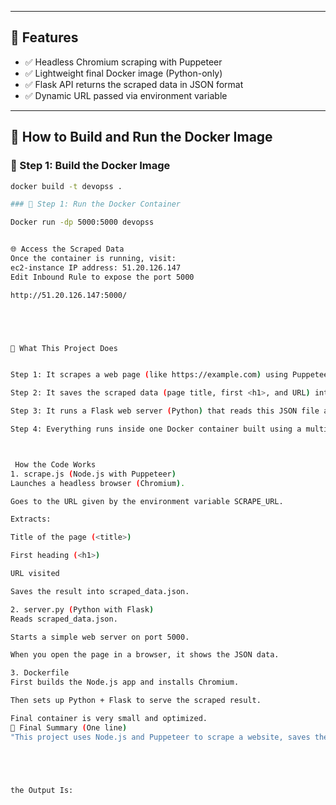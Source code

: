 
---

## 📌 Features

- ✅ Headless Chromium scraping with Puppeteer
- ✅ Lightweight final Docker image (Python-only)
- ✅ Flask API returns the scraped data in JSON format
- ✅ Dynamic URL passed via environment variable

---

## 🐳 How to Build and Run the Docker Image

### 🔨 Step 1: Build the Docker Image

```bash
docker build -t devopss .

### 🔨 Step 1: Run the Docker Container

Docker run -dp 5000:5000 devopss


🌐 Access the Scraped Data
Once the container is running, visit:
ec2-instance IP address: 51.20.126.147
Edit Inbound Rule to expose the port 5000

http://51.20.126.147:5000/





📌 What This Project Does


Step 1: It scrapes a web page (like https://example.com) using Puppeteer (a Node.js library) and Chromium browser in headless mode.

Step 2: It saves the scraped data (page title, first <h1>, and URL) into a file called scraped_data.json.

Step 3: It runs a Flask web server (Python) that reads this JSON file and shows the data on a webpage (at / endpoint).

Step 4: Everything runs inside one Docker container built using a multi-stage Dockerfile (Node.js + Python).



 How the Code Works
1. scrape.js (Node.js with Puppeteer)
Launches a headless browser (Chromium).

Goes to the URL given by the environment variable SCRAPE_URL.

Extracts:

Title of the page (<title>)

First heading (<h1>)

URL visited

Saves the result into scraped_data.json.

2. server.py (Python with Flask)
Reads scraped_data.json.

Starts a simple web server on port 5000.

When you open the page in a browser, it shows the JSON data.

3. Dockerfile
First builds the Node.js app and installs Chromium.

Then sets up Python + Flask to serve the scraped result.

Final container is very small and optimized.
🎯 Final Summary (One line)
"This project uses Node.js and Puppeteer to scrape a website, saves the data, and serves it via a Flask app inside a lightweight Docker container."





the Output Is:





